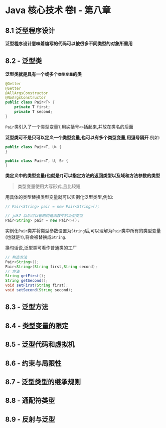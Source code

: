 # Java 核心技术 卷I - 第八章

## 8.1 泛型程序设计

**泛型程序设计意味着编写的代码可以被很多不同类型的对象所重用**

## 8.2 - 泛型类

**泛型类就是具有一个或多个`类型变量`的类**

```java
@Getter
@Setter
@AllArgsConstructor
@NoArgsConstructor
public class Pair<T> {
    private T first;
    private T second;
}
```

`Pair`类引入了一个类型变量`T`,用尖括号`<>`括起来,并放在类名的后面

**泛型类可不是只可以定义一个类型变量,也可以有多个类型变量,用逗号隔开**.例如:

```java
public class Pair<T, U> {
}

public class Pair<T, U, S> {
}
```

**类定义中的类型变量(也就是`T`)可以指定方法的返回类型以及域和方法参数的类型**

> 类型变量使用大写形式,且比较短

用具体的类型替换类型变量就可以实例化泛型类型,例如:

```java
// Pair<String> pair = new Pair<String>();

// jdk7 以后可以省略构造函数中的泛型类型
Pair<String> pair = new Pair<>();
```

实例化`Pair`类并将类型参数设置为`String`后,可以理解为`Pair`类中所有的类型变量(也就是`T`),将会被替换成`String`.

换句话说,泛型类可看作普通类的工厂

```java
// 构造方法
Pair<String>();
Pair<String>(String first,String second);
// 方法
String getFirst();
String getSecond();
void setFirst(String first);
void setSecond(String second);
```


## 8.3 - 泛型方法

## 8.4 - 类型变量的限定

## 8.5 - 泛型代码和虚拟机

## 8.6 - 约束与局限性

## 8.7 - 泛型类型的继承规则

## 8.8 - 通配符类型

## 8.9 - 反射与泛型
